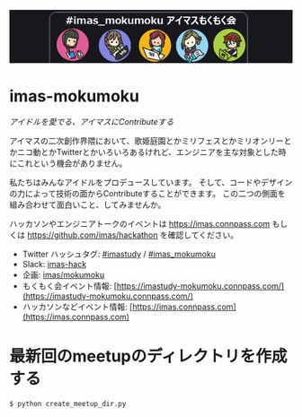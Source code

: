 ![header-image](/assets/images/header.V3.png)

# imas-mokumoku

*アイドルを愛でる、アイマスにContributeする*

アイマスの二次創作界隈において、歌姫庭園とかミリフェスとかミリオンリーとかニコ動とかTwitterとかいろいろあるけれど、エンジニアを主な対象とした時にこれという機会がありません。

私たちはみんなアイドルをプロデュースしています。 そして、コードやデザインの力によって技術の面からContributeすることができます。 この二つの側面を組み合わせて面白いこと、してみませんか。

ハッカソンやエンジニアトークのイベントは https://imas.connpass.com もしくは https://github.com/imas/hackathon を確認してください。

- Twitter ハッシュタグ: [\#imastudy](https://twitter.com/hashtag/imastudy?f=tweets&vertical=default) / [\#imas\_mokumoku](https://twitter.com/hashtag/imas_mokumoku?f=tweets&vertical=default)
- Slack: [imas-hack](https://imas-hack.herokuapp.com)
- 企画: [imas/mokumoku](https://github.com/imas/mokumoku)
- もくもく会イベント情報: [https://imastudy-mokumoku.connpass.com/](https://imastudy-mokumoku.connpass.com/)
- ハッカソンなどイベント情報: [https://imas.connpass.com](https://imas.connpass.com)

# 最新回のmeetupのディレクトリを作成する

```sh
$ python create_meetup_dir.py
```
